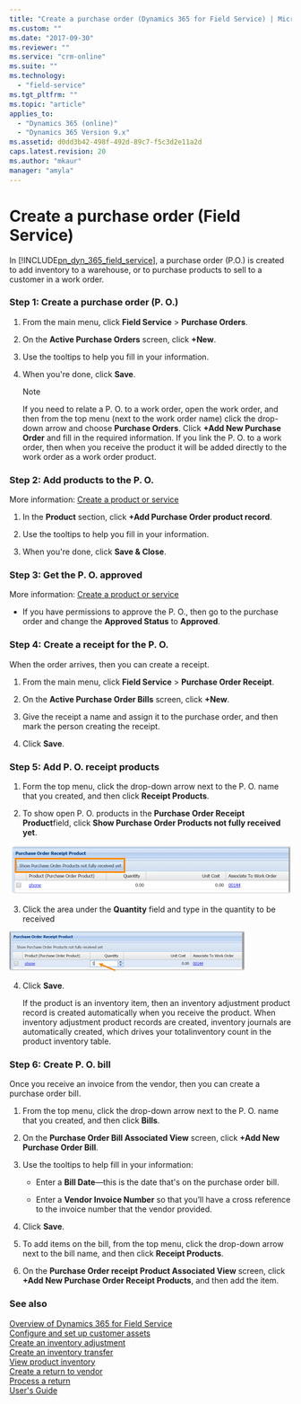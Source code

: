 ```yaml
---
title: "Create a purchase order (Dynamics 365 for Field Service) | MicrosoftDocs"
ms.custom: ""
ms.date: "2017-09-30"
ms.reviewer: ""
ms.service: "crm-online"
ms.suite: ""
ms.technology: 
  - "field-service"
ms.tgt_pltfrm: ""
ms.topic: "article"
applies_to: 
  - "Dynamics 365 (online)"
  - "Dynamics 365 Version 9.x"
ms.assetid: d0dd3b42-498f-492d-89c7-f5c3d2e11a2d
caps.latest.revision: 20
ms.author: "mkaur"
manager: "amyla"
---
```

# Create a purchase order (Field Service)
In [!INCLUDE[pn_dyn_365_field_service](../includes/pn-dyn-365-field-service.md)], a purchase order (P.O.) is created to add inventory to a warehouse, or to purchase products to sell to a customer in a work order.    
  
<a name="BKMK_step1"></a>   
### Step 1: Create a purchase order (P. O.)  
  
1.  From the main menu, click **Field Service** > **Purchase Orders**.  
  
2.  On the **Active Purchase Orders** screen, click **+New**.  
  
3.  Use the tooltips to help you fill in your information.  
  
4.  When you're done, click **Save**.  
  
    > [!NOTE]
    >  If you need to relate a P. O. to a work order, open the work order, and then from the top menu (next to the work order name) click the drop-down arrow and choose **Purchase Orders**. Click **+Add New Purchase Order** and fill in the required information. If you link the P. O. to a work order, then when you receive the product it will be added directly to the work order as a work order product.  
  
<a name="BKMK_step2"></a>   
### Step 2: Add products to the P. O.  
 More information: [Create a product or service](../field-service/create-product-or-service.md)  
  
1.  In the **Product** section, click **+Add Purchase Order product record**.  
  
2.  Use the tooltips to help you fill in your information.  
  
3.  When you're done, click **Save & Close**.  
  
<a name="BKMK_step3"></a>   
### Step 3: Get the P. O. approved  
 More information: [Create a product or service](../field-service/create-product-or-service.md)  
  
-   If you have permissions to approve the P. O., then go to the purchase order and change the **Approved Status** to **Approved**.  
  
<a name="BKMK_step4"></a>   
### Step 4: Create a receipt for the P. O.  
 When the order arrives, then you can create a receipt.  
  
1.  From the main menu, click **Field Service** > **Purchase Order Receipt**.  
  
2.  On the **Active Purchase Order Bills** screen, click **+New**.  
  
3.  Give the receipt a name and assign it to the purchase order, and then mark the person creating the receipt.  
  
4.  Click **Save**.  
  
<a name="bkmk_step5"></a>   
### Step 5: Add P. O. receipt products  
  
1.  Form the top menu, click the drop-down arrow next to the P. O. name that you created, and then click **Receipt Products**.  
  
2.  To show open P. O. products in the **Purchase Order Receipt Product**field, click **Show Purchase Order Products not fully received yet**.  
  
 ![Show purchase order products not received in Dynamics 365 field service](../field-service/media/field-service-add-po-receipt-product.PNG "Show purchase order products not received in Dynamics 365 field service")  
  
3.  Click the area under the **Quantity** field and type in the quantity to be received  
  
 ![Purchase order receipt quantity in Dynamics 365 field service](../field-service/media/field-service-add-po-receipt-product-quantity.PNG "Purchase order receipt quantity in Dynamics 365 field service")  
  
4.  Click **Save**.  
  
     If the product is an inventory item, then an inventory adjustment product record is created automatically when you receive the product. When inventory adjustment product records are created, inventory journals are automatically created, which drives your totalinventory count in the product inventory table.  
  
<a name="BKMK_step6"></a>   
### Step 6: Create P. O. bill  
 Once you receive an invoice from the vendor, then you can create a purchase order bill.  
  
1.  From the top menu, click the drop-down arrow next to the P. O. name that you created, and then click **Bills**.  
  
2.  On the **Purchase Order Bill Associated View** screen, click **+Add New Purchase Order Bill**.  
  
3.  Use the tooltips to help fill in your information:  
  
    -   Enter a **Bill Date**—this is the date that's on the purchase order bill.  
  
    -   Enter a **Vendor Invoice Number** so that you’ll have a cross reference to the invoice number that the vendor provided.  
  
4.  Click **Save**.  
  
5.  To add items on the bill, from the top menu, click the drop-down arrow next to the bill name, and then click **Receipt Products**.  
  
6.  On the **Purchase Order receipt Product Associated View** screen, click **+Add New Purchase Order Receipt Products**, and then add the item.  
  
### See also    
 [Overview of Dynamics 365 for Field Service](../field-service/overview.md)   
 [Configure and set up customer assets](../field-service/configure-set-up-customer-assets.md)   
 [Create an inventory adjustment](../field-service/create-inventory-adjustment.md)   
 [Create an inventory transfer](../field-service/create-inventory-transfer.md)   
 [View product inventory](../field-service/view-product-inventory.md)   
 [Create a return to vendor](../field-service/create-return-vendor.md)   
 [Process a return](../field-service/process-return.md)<br>
 [User's Guide](../field-service/user-guide.md)
